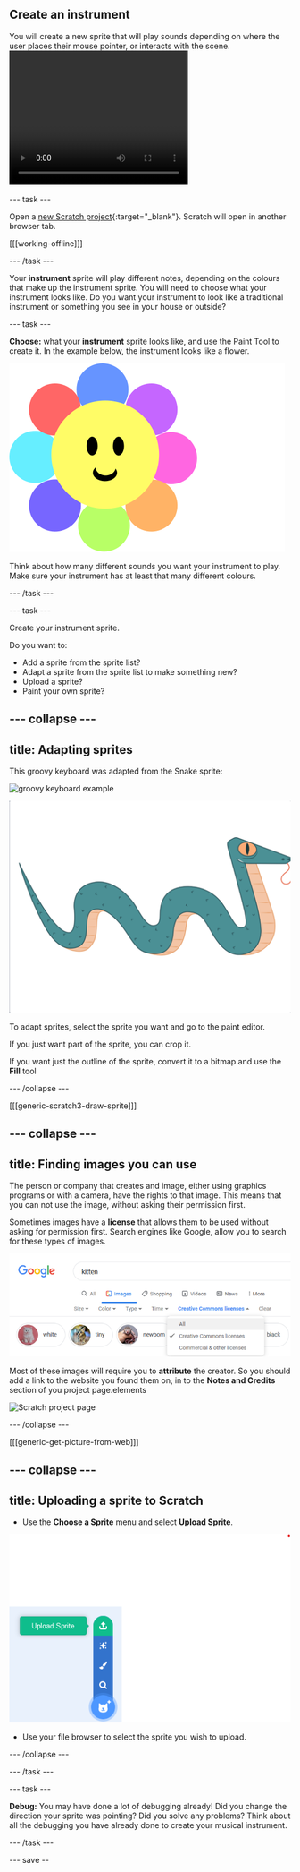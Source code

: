 ## Create an instrument

<div style="display: flex; flex-wrap: wrap">
<div style="flex-basis: 200px; flex-grow: 1; margin-right: 15px;">
You will create a new sprite that will play sounds depending on where the user places their mouse pointer, or interacts with the scene.
</div>
<div>
 <video width="320" height="240" controls>
  <source src="images/step-2-demo.mp4" type="video/mp4">
  Your browser does not support mp4 video.
</video> 
</div>
</div>

--- task ---

Open a [new Scratch project](http://rpf.io/scratch-new){:target="_blank"}. Scratch will open in another browser tab.

[[[working-offline]]]

--- /task ---

Your **instrument** sprite will play different notes, depending on the colours that make up the instrument sprite. You will need to choose what your instrument looks like. Do you want your instrument to look like a traditional instrument or something you see in your house or outside?

--- task ---

**Choose:** what your **instrument** sprite looks like, and use the Paint Tool to create it. In the example below, the instrument looks like a flower. 

![a sprite shaped like a flower with petals of different colours](images/flower.svg)

Think about how many different sounds you want your instrument to play. Make sure your instrument has at least that many different colours.

--- /task ---

--- task ---

Create your instrument sprite.

Do you want to:
- Add a sprite from the sprite list?
- Adapt a sprite from the sprite list to make something new?
- Upload a sprite?
- Paint your own sprite?

--- collapse ---
---
title: Adapting sprites
---

This groovy keyboard was adapted from the Snake sprite:

![groovy keyboard example](images/groovy-keyboard.png)

![scratch snake sprite](images/snake-sprite.png)

To adapt sprites, select the sprite you want and go to the paint editor.

If you just want part of the sprite, you can crop it.

If you want just the outline of the sprite, convert it to a bitmap and use the **Fill** tool

--- /collapse ---

[[[generic-scratch3-draw-sprite]]]

--- collapse ---
---
title: Finding images you can use
---

The person or company that creates and image, either using graphics programs or with a camera, have the rights to that image. This means that you can not use the image, without asking their permission first.

Sometimes images have a **license** that allows them to be used without asking for permission first. Search engines like Google, allow you to search for these types of images.

![search for images of kittens with the Creative Commons License selected](images/google-search.png)

Most of these images will require you to **attribute** the creator. So you should add a link to the website you found them on, in to the **Notes and Credits** section of you project page.elements

![Scratch project page](project-page.png)

--- /collapse ---

[[[generic-get-picture-from-web]]]

--- collapse ---
---
title: Uploading a sprite to Scratch
---

- Use the **Choose a Sprite** menu and select **Upload Sprite**.

![choose sprite menu with upload sprite selected](images/upload-sprite.png)

- Use your file browser to select the sprite you wish to upload.

--- /collapse ---

--- /task ---

--- task ---

**Debug:** You may have done a lot of debugging already! Did you change the direction your sprite was pointing? Did you solve any problems? Think about all the debugging you have already done to create your musical instrument. 

--- /task ---


--- save --
